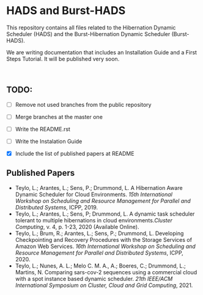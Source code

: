 # HADS and Burst-HADS


This repository contains all files related to the Hibernation Dynamic Scheduler (HADS) and the Burst-Hibernation Dynamic Scheduler (Burst-HADS).

We are writing documentation that includes an Installation Guide and a First Steps Tutorial. It will be published very soon.

<br>

## TODO:
- [ ] Remove not used branches from the public repository
- [ ] Merge branches at the master one
- [ ] Write the README.rst
- [ ] Write the Instalation Guide
- [x] Include the list of published papers at README


## Published Papers
-   Teylo, L.; Arantes, L.; Sens, P.; Drummond, L. A Hibernation Aware Dynamic Scheduler for Cloud Environments. _15th International Workshop on Scheduling and Resource Management for Parallel and Distributed Systems_, ICPP, 2019.
-   Teylo, L.; Arantes, L.; Sens, P; Drummond, L. A dynamic task scheduler tolerant to multiple hibernations in cloud environments._Cluster Computing_, v. 4, p. 1-23, 2020  (Available Online).
-   Teylo, L.; Brum, R.; Arantes, L.; Sens, P.; Drummond, L. Developing Checkpointing and Recovery Procedures with the Storage Services of Amazon Web Services.  _16th International Workshop on Scheduling and Resource Management for Parallel and Distributed Systems_, ICPP, 2020.
-   Teylo, L.; Nunes, A. L.; Melo C. M. A., A.; Boeres, C.;  Drummond, L.; Martins, N. Comparing sars-cov-2 sequences using a commercial cloud with a spot instance based dynamic scheduler.  _21th IEEE/ACM International Symposium on Cluster, Cloud and Grid Computing_, 2021.
